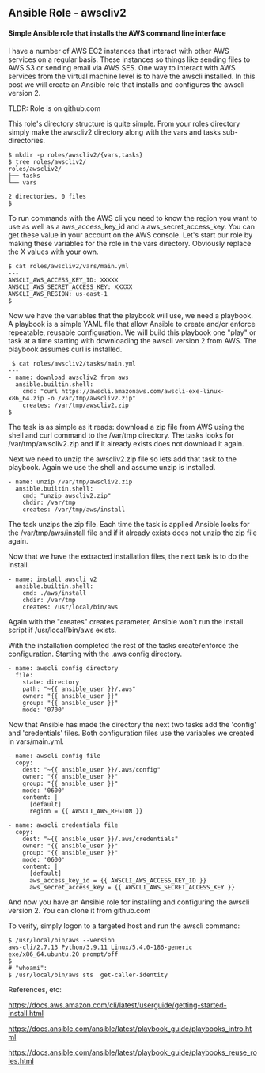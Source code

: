 ## Ansible Role - awscliv2
#### Simple Ansible role that installs the AWS command line interface

I have a number of AWS EC2 instances that interact with other AWS services on a regular basis. These instances so things like sending files to AWS S3 or sending email via AWS SES. One way to interact with AWS services from the virtual machine level is to have the awscli installed. In this post we will create an Ansible role that installs and configures the awscli version 2.

TLDR: Role is on github.com

This role's directory structure is quite simple. From your roles directory simply make the awscliv2 directory along with the vars and tasks sub-directories.

```
$ mkdir -p roles/awscliv2/{vars,tasks}
$ tree roles/awscliv2/
roles/awscliv2/
├── tasks
└── vars

2 directories, 0 files
$
```

To run commands with the AWS cli you need to know the region you want to use as well as a aws_access_key_id and a aws_secret_access_key. You can get these value in your account on the AWS console. Let's start our role by making these variables for the role in the vars directory. Obviously replace the X values with your own.

```
$ cat roles/awscliv2/vars/main.yml 
---
AWSCLI_AWS_ACCESS_KEY_ID: XXXXX
AWSCLI_AWS_SECRET_ACCESS_KEY: XXXXX
AWSCLI_AWS_REGION: us-east-1
$
```

Now we have the variables that the playbook will use, we need a playbook. A playbook is a simple YAML file that allow Ansible to create and/or enforce repeatable, reusable configuration. We will build this playbook one "play" or task at a time starting with downloading the awscli version 2 from AWS. The playbook assumes curl is installed.

```
 $ cat roles/awscliv2/tasks/main.yml 
---
- name: download awscliv2 from aws
  ansible.builtin.shell:
    cmd: "curl https://awscli.amazonaws.com/awscli-exe-linux-x86_64.zip -o /var/tmp/awscliv2.zip"
    creates: /var/tmp/awscliv2.zip
$
```

The task is as simple as it reads: download a zip file from AWS using the shell and curl command to the /var/tmp directory. The tasks looks for /var/tmp/awscliv2.zip and if it already exists does not download it again.

Next we need to unzip the awscliv2.zip file so lets add that task to the playbook. Again we use the shell and assume unzip is installed.

```
- name: unzip /var/tmp/awscliv2.zip
  ansible.builtin.shell:
    cmd: "unzip awscliv2.zip"
    chdir: /var/tmp
    creates: /var/tmp/aws/install
```

The task unzips the zip file. Each time the task is applied Ansible looks for the /var/tmp/aws/install file and if it already exists does not unzip the zip file again.

Now that we have the extracted installation files, the next task is to do the install.

```
- name: install awscli v2
  ansible.builtin.shell:
    cmd: ./aws/install 
    chdir: /var/tmp
    creates: /usr/local/bin/aws
```

Again with the "creates" creates parameter, Ansible won't run the install script if /usr/local/bin/aws exists.

With the installation completed the rest of the tasks create/enforce the configuration. Starting with the .aws config directory.

```
- name: awscli config directory
  file:
    state: directory
    path: "~{{ ansible_user }}/.aws"
    owner: "{{ ansible_user }}"
    group: "{{ ansible_user }}"
    mode: '0700'
```

Now that Ansible has made the directory the next two tasks add the 'config' and 'credentials' files. Both configuration files use the variables we created in vars/main.yml.

```
- name: awscli config file
  copy:
    dest: "~{{ ansible_user }}/.aws/config"
    owner: "{{ ansible_user }}"
    group: "{{ ansible_user }}"
    mode: '0600'
    content: |
      [default]
      region = {{ AWSCLI_AWS_REGION }}
```
```
- name: awscli credentials file
  copy:
    dest: "~{{ ansible_user }}/.aws/credentials"
    owner: "{{ ansible_user }}"
    group: "{{ ansible_user }}"
    mode: '0600'
    content: |
      [default]
      aws_access_key_id = {{ AWSCLI_AWS_ACCESS_KEY_ID }}
      aws_secret_access_key = {{ AWSCLI_AWS_SECRET_ACCESS_KEY }}
```

And now you have an Ansible role for installing and configuring the awscli version 2. You can clone it from github.com

To verify, simply logon to a targeted host and run the awscli command:

```
$ /usr/local/bin/aws --version 
aws-cli/2.7.13 Python/3.9.11 Linux/5.4.0-186-generic exe/x86_64.ubuntu.20 prompt/off
$
# "whoami":
$ /usr/local/bin/aws sts  get-caller-identity
```

References, etc:

https://docs.aws.amazon.com/cli/latest/userguide/getting-started-install.html

https://docs.ansible.com/ansible/latest/playbook_guide/playbooks_intro.html

https://docs.ansible.com/ansible/latest/playbook_guide/playbooks_reuse_roles.html

